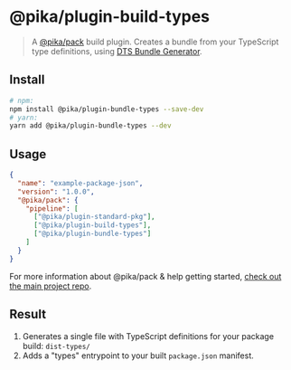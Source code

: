 # @pika/plugin-build-types

> A [@pika/pack](https://github.com/pikapkg/pack) build plugin.
> Creates a bundle from your TypeScript type definitions, using [DTS Bundle Generator](https://github.com/timocov/dts-bundle-generator).


## Install

```sh
# npm:
npm install @pika/plugin-bundle-types --save-dev
# yarn:
yarn add @pika/plugin-bundle-types --dev
```


## Usage

```json
{
  "name": "example-package-json",
  "version": "1.0.0",
  "@pika/pack": {
    "pipeline": [
      ["@pika/plugin-standard-pkg"],
      ["@pika/plugin-build-types"],
      ["@pika/plugin-bundle-types"]
    ]
  }
}
```

For more information about @pika/pack & help getting started, [check out the main project repo](https://github.com/pikapkg/pack).


## Result

1. Generates a single file with TypeScript definitions for your package build: `dist-types/`
1. Adds a "types" entrypoint to your built `package.json` manifest.
